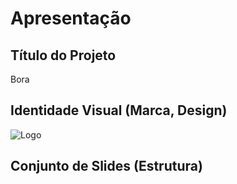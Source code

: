 # Apresentação


## Título do Projeto

Bora

## Identidade Visual (Marca, Design)

![Logo](https://github.com/user-attachments/assets/87202cab-47fa-4bcd-a92c-13dd0b3ed099)

## Conjunto de Slides (Estrutura)

